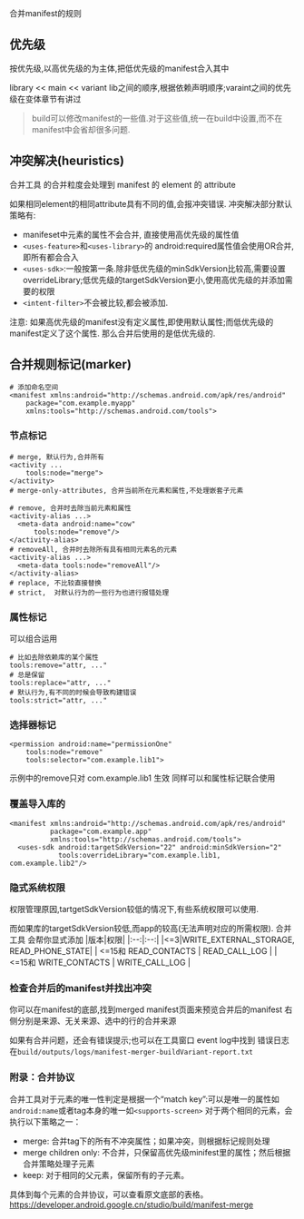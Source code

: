 合并manifest的规则

## 优先级

按优先级,以高优先级的为主体,把低优先级的manifest合入其中

library << main << variant lib之间的顺序,根据依赖声明顺序;varaint之间的优先级在变体章节有讲过

> build可以修改manifest的一些值.对于这些值,统一在build中设置,而不在manifest中会省却很多问题.

## 冲突解决(heuristics)

合并工具 的合并粒度会处理到 manifest 的 element 的 attribute

如果相同element的相同attribute具有不同的值,会报冲突错误.
冲突解决部分默认策略有:

- manifeset中元素的属性不会合并, 直接使用高优先级的属性值
- `<uses-feature>`和`<uses-library>`的 android:required属性值会使用OR合并,即所有都会合入
- `<uses-sdk>`:一般按第一条.除非低优先级的minSdkVersion比较高,需要设置overrideLibrary;低优先级的targetSdkVersion更小,使用高优先级的并添加需要的权限
- `<intent-filter>`不会被比较,都会被添加.

注意: 如果高优先级的manifest没有定义属性,即使用默认属性;而低优先级的manifest定义了这个属性. 那么合并后使用的是低优先级的.

## 合并规则标记(marker)

```
# 添加命名空间
<manifest xmlns:android="http://schemas.android.com/apk/res/android"
    package="com.example.myapp"
    xmlns:tools="http://schemas.android.com/tools">
```

### 节点标记

```
# merge, 默认行为,合并所有
<activity ...
    tools:node="merge">
</activity>
# merge-only-attributes, 合并当前所在元素和属性,不处理嵌套子元素

# remove, 合并时去除当前元素和属性
<activity-alias ...>
  <meta-data android:name="cow"
      tools:node="remove"/>
</activity-alias>
# removeAll, 合并时去除所有具有相同元素名的元素
<activity-alias ...>
  <meta-data tools:node="removeAll"/>
</activity-alias>
# replace, 不比较直接替换
# strict,  对默认行为的一些行为也进行报错处理
```

### 属性标记

可以组合运用

```
# 比如去除依赖库的某个属性
tools:remove="attr, ..."
# 总是保留
tools:replace="attr, ..."
# 默认行为,有不同的时候会导致构建错误
tools:strict="attr, ..."
```

### 选择器标记

```
<permission android:name="permissionOne"
    tools:node="remove"
    tools:selector="com.example.lib1">
```

示例中的remove只对 com.example.lib1 生效
同样可以和属性标记联合使用

### 覆盖导入库的

```
<manifest xmlns:android="http://schemas.android.com/apk/res/android"
          package="com.example.app"
          xmlns:tools="http://schemas.android.com/tools">
  <uses-sdk android:targetSdkVersion="22" android:minSdkVersion="2"
            tools:overrideLibrary="com.example.lib1, com.example.lib2"/>
```

### 隐式系统权限

权限管理原因,tartgetSdkVersion较低的情况下,有些系统权限可以使用.

而如果库的targetSdkVersion较低,而app的较高(无法声明对应的所需权限). 合并工具 会帮你显式添加
|版本|权限| |:--:|:--:| |<=3|WRITE_EXTERNAL_STORAGE, READ_PHONE_STATE| | <=15和 READ_CONTACTS | READ_CALL_LOG | | <=15和 WRITE_CONTACTS | WRITE_CALL_LOG |

### 检查合并后的manifest并找出冲突

你可以在manifest的底部,找到merged manifest页面来预览合并后的manifest
右侧分别是来源、无关来源、选中的行的合并来源

如果有合并问题，还会有错误提示;也可以在工具窗口 event log中找到
错误日志在`build/outputs/logs/manifest-merger-buildVariant-report.txt`

### 附录：合并协议

合并工具对于元素的唯一性判定是根据一个“match key”:可以是唯一的属性如`android:name`或者tag本身的唯一如`<supports-screen>`
对于两个相同的元素，会执行以下策略之一：

- merge: 合并tag下的所有不冲突属性；如果冲突，则根据标记规则处理
- merge children only: 不合并，只保留高优先级minifest里的属性；然后根据合并策略处理子元素
- keep: 对于相同的父元素，保留所有的子元素。

具体到每个元素的合并协议，可以查看原文底部的表格。https://developer.android.google.cn/studio/build/manifest-merge